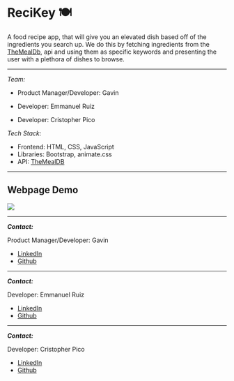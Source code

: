 # ReciKey 🍽️
A food recipe app, that will give you an elevated dish based off of the ingredients you search up. We do this by fetching ingredients from the [TheMealDb](https://themealdb.com/), api and using them as specific keywords and presenting the user with a plethora of dishes to browse.

---

_Team:_

* Product Manager/Developer: Gavin

* Developer: Emmanuel Ruiz

* Developer: Cristopher Pico

_Tech Stack:_

* Frontend: HTML, CSS, JavaScript
* Libraries: Bootstrap, animate.css
* API: [TheMealDB](https://themealdb.com/)

---

## Webpage Demo

<img src="webpage-demo-gif/webpage-demo.gif">

---

***Contact:***

Product Manager/Developer: Gavin

* [LinkedIn](https://www.linkedin.com/in/mark-giddings-104a74146/)
* [Github](https://github.com/MarkGiddings202)

___

***Contact:***

Developer: Emmanuel Ruiz

* [LinkedIn](https://www.linkedin.com/in/emmanuel-ruiz)
* [Github](https://github.com/EmmanuelR21)
  
___

***Contact:***

Developer: Cristopher Pico

* [LinkedIn](https://www.linkedin.com/in/cristopher-pico-pinos-12089a207/)
* [Github](https://github.com/Crislp12)
